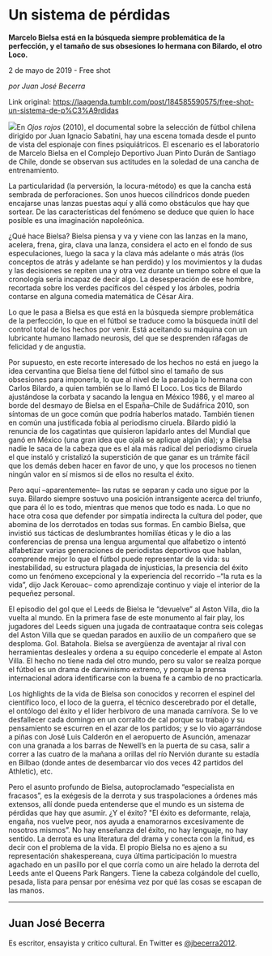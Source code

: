 # Un sistema de pérdidas

**Marcelo Bielsa está en la búsqueda siempre problemática de la perfección, y el tamaño de sus obsesiones lo hermana con Bilardo, el otro Loco.**

2 de mayo de 2019 - Free shot

_por Juan José Becerra_

Link original: https://laagenda.tumblr.com/post/184585590575/free-shot-un-sistema-de-p%C3%A9rdidas

![](https://64.media.tumblr.com/df3b62d9a344a44e01761ec7571922e2/9dee6d87a2446268-cd/s500x750/413dd31c14ff350f9997ce12f88d5b91332bc438.jpg)En *Ojos rojos* (2010), el documental sobre
la selección de fútbol chilena dirigido por Juan Ignacio Sabatini, hay una escena tomada desde
el punto de vista del espionaje con fines psiquiátricos. El escenario es el
laboratorio de Marcelo Bielsa en el Complejo Deportivo Juan Pinto Durán de
Santiago de Chile, donde se observan sus actitudes en la soledad de una cancha
de entrenamiento.

La
particularidad (la perversión, la locura-método) es que la cancha está sembrada
de perforaciones. Son unos huecos cilíndricos donde pueden encajarse unas
lanzas puestas aquí y allá como obstáculos que hay que sortear. De las características
del fenómeno se deduce que quien lo hace posible es una imaginación
napoleónica. 

¿Qué hace
Bielsa? Bielsa piensa y va y viene con las lanzas en la mano, acelera, frena,
gira, clava una lanza, considera el acto en el fondo de sus especulaciones, luego
la saca y la clava más adelante o más atrás (los conceptos de atrás y adelante
se han perdido) y los movimientos y la dudas y las decisiones se repiten una y
otra vez durante un tiempo sobre el que la cronología sería incapaz de decir algo. La desesperación de
ese hombre, recortada sobre los verdes pacíficos del césped y los árboles,
podría contarse en alguna comedia matemática de César Aira.

Lo que le
pasa a Bielsa es que está en la búsqueda siempre problemática de la perfección,
lo que en el fútbol se traduce como la búsqueda inútil del control total de los
hechos por venir. Está aceitando su máquina con un lubricante humano llamado
neurosis, del que se desprenden ráfagas de felicidad y de angustia.

Por
supuesto, en este recorte interesado de los hechos no está en juego la idea
cervantina que Bielsa tiene del fútbol sino el tamaño de sus obsesiones para
imponerla, lo que al nivel de la paradoja lo hermana con Carlos Bilardo, a
quien también se lo llamó El Loco. Los tics de Bilardo ajustándose la corbata y
sacando la lengua en México 1986, y el mareo al borde del desmayo de Bielsa en el
España–Chile de Sudáfrica 2010, son síntomas de un goce común que podría
haberlos matado. También tienen en común una justificada fobia al periodismo
ciruela. Bilardo pidió la renuncia de los cagatintas que quisieron lapidarlo
antes del Mundial que ganó en México (una gran idea que ojalá se aplique algún
día); y a Bielsa nadie le saca de la cabeza que es el ala más radical del
periodismo ciruela el que instaló y cristalizó la superstición de que ganar es
un trámite fácil que los demás deben hacer en favor de uno, y que los procesos
no tienen ningún valor en sí mismos si de ellos no resulta el éxito.    

Pero aquí –aparentemente– las rutas se separan y cada uno sigue por la suya. Bilardo siempre sostuvo una
posición intransigente acerca del triunfo, que para él lo es todo, mientras que
menos que todo es nada. Lo que no hace otra cosa que defender por simpatía indirecta
la cultura del poder, que abomina de los derrotados en todas sus formas. En
cambio Bielsa, que invistió sus tácticas de deslumbrantes homilías éticas y le
dio a las conferencias de prensa una lengua argumental que alfabetizo o intentó
alfabetizar varias generaciones de periodistas deportivos que hablan, comprende
mejor lo que el fútbol puede representar de la vida: su inestabilidad, su
estructura plagada de injusticias, la presencia del éxito como un fenómeno
excepcional y la experiencia del recorrido –“la ruta es la vida”, dijo Jack Kerouac– como aprendizaje continuo y viaje el interior de la pequeñez personal.

El episodio
del gol que el Leeds de Bielsa le “devuelve” al Aston Villa, dio la vuelta al
mundo. En la primera fase de este monumento al fair play, los jugadores del
Leeds siguen una jugada de contraataque contra seis colegas del Aston Villa que
se quedan parados en auxilio de un compañero que se desploma. Gol. Batahola.
Bielsa se avergüenza de aventajar al rival con herramientas desleales y ordena
a su equipo concederle el empate al Aston Villa. El hecho no tiene nada del
otro mundo, pero su valor se realza porque el fútbol es un drama de darwinismo extremo,
y porque la prensa internacional adora identificarse con la buena fe a cambio
de no practicarla.



Los highlights
de la vida de Bielsa son conocidos y recorren el espinel del científico loco,
el loco de la guerra, el técnico descerebrado por el detalle, el ontólogo del
éxito y el líder herbívoro de una manada carnívora. Se lo ve desfallecer cada
domingo en un corralito de cal porque su trabajo y su pensamiento se escurren en
el azar de los partidos; y se lo vio agarrándose a piñas con José Luis Calderón
en el aeropuerto de Asunción, amenazar con una granada a los barras de Newell’s
en la puerta de su casa, salir a correr a las cuatro de la mañana a orillas del
río Nervión durante su estadía en Bilbao (donde antes de desembarcar vio dos
veces 42 partidos del Athletic), etc.

Pero el
asunto profundo de Bielsa, autoproclamado “especialista en fracasos”, es la
exégesis de la derrota y sus traspolaciones a órdenes más extensos, allí donde
pueda entenderse que el mundo es un sistema de pérdidas que hay que asumir. ¿Y
el éxito?  "El éxito es deformante, relaja, engaña, nos vuelve peor, nos
ayuda a enamorarnos excesivamente de nosotros mismos”. No hay enseñanza del
éxito, no hay lenguaje, no hay sentido. La derrota es una literatura del drama
y conecta con la finitud, es decir con el problema de la vida. El propio Bielsa
no es ajeno a su representación shakespereana, cuya última participación lo
muestra agachado en un pasillo por el que corría como un aire helado la derrota
del Leeds ante el Queens Park Rangers. Tiene la cabeza colgándole del cuello,
pesada, lista para pensar por enésima vez por qué las cosas se escapan de las
manos.



---

 Juan José Becerra
------------------

 Es escritor, ensayista y crítico cultural. En Twitter es [@jbecerra2012](https://twitter.com/jbecerra2012). 

